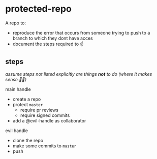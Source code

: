 # protected-repo
A repo to: 
  * reproduce the error that occurs from someone trying to push to a branch to which they dont have acces
  * document the steps required to :point_up:

## steps
_assume steps not listed explicitly are things **not** to do (where it makes sense :man_shrugging:)_

main handle
* create a repo
* protect `master`
  * require pr reviews
  * require signed commits
* add a @evil-handle as collaborator

evil handle
* clone the repo
* make some commits to `master`
* push
